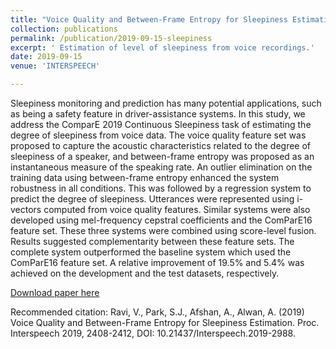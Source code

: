 ```yaml
---
title: "Voice Quality and Between-Frame Entropy for Sleepiness Estimation"
collection: publications
permalink: /publication/2019-09-15-sleepiness
excerpt: ' Estimation of level of sleepiness from voice recordings.'
date: 2019-09-15
venue: 'INTERSPEECH'

---
```

Sleepiness monitoring and prediction has many potential applications, such as being a safety feature in driver-assistance systems. In this study, we address the ComparE 2019 Continuous Sleepiness task of estimating the degree of sleepiness from voice data. The voice quality feature set was proposed to capture the acoustic characteristics related to the degree of sleepiness of a speaker, and between-frame entropy was proposed as an instantaneous measure of the speaking rate. An outlier elimination on the training data using between-frame entropy enhanced the system robustness in all conditions. This was followed by a regression system to predict the degree of sleepiness. Utterances were represented using i-vectors computed from voice quality features. Similar systems were also developed using mel-frequency cepstral coefficients and the ComParE16 feature set. These three systems were combined using score-level fusion. Results suggested complementarity between these feature sets. The complete system outperformed the baseline system which used the ComParE16 feature set. A relative improvement of 19.5% and 5.4% was achieved on the development and the test datasets, respectively.

[Download paper here](https://www.isca-speech.org/archive/Interspeech_2019/pdfs/2988.pdf)

Recommended citation: Ravi, V., Park, S.J., Afshan, A., Alwan, A. (2019) Voice Quality and Between-Frame Entropy for Sleepiness Estimation. Proc. Interspeech 2019, 2408-2412, DOI: 10.21437/Interspeech.2019-2988.
